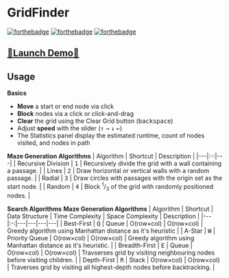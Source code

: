 # GridFinder
[![forthebadge](https://img.shields.io/badge/JavaScript-F7DF1E?style=for-the-badge&logo=javascript&logoColor=black)](./common/js/main.js) [![forthebadge](https://img.shields.io/badge/HTML5-E34F26?style=for-the-badge&logo=html5&logoColor=white)](./common/css/styles.scss) [![forthebadge](https://img.shields.io/badge/Sass-CC6699?style=for-the-badge&logo=sass&logoColor=white)](./common/index.html)

## [🚀Launch Demo🚀](https://sukhjot-sekhon.github.io/GridFinder)

## Usage
__Basics__
* __Move__ a start or end node via click
* __Block__ nodes via a click or click-and-drag
* __Clear__ the grid using the Clear Grid button (<kbd>backspace</kbd>)
* Adjust __speed__ with the slider (<kbd>↑</kbd> <kbd>→</kbd> <kbd>↓</kbd> <kbd>←</kbd>)
* The Statistics panel display the estimated runtime, count of nodes visited, and nodes in path

__Maze Generation Algorithms__
| Algorithm | Shortcut | Description |
|---|:-:|---|
| Recursive Division | <kbd>1</kbd>  | Recursively divide the grid with a wall containing a passage. |
| Lines | <kbd>2</kbd>  | Draw horizontal or vertical walls with a random passage. |
| Radial | <kbd>3</kbd> | Draw circles with passages with the origin set as the start node. |
| Random | <kbd>4</kbd> | Block $^1/_3$ of the grid with randomly positioned nodes. |


__Search Algorithms__
__Maze Generation Algorithms__
| Algorithm | Shortcut | Data Structure |  Time Complexity | Space Complexity | Description |
|---|:-:|---|---|---|---|
| Best-First | <kbd>Q</kbd> | Queue | O(row×col) | O(row×col) | Greedy algorithm using Manhattan distance as it's heuristic |
| A-Star | <kbd>W</kbd> | Priority Queue | O(row×col) | O(row×col) | Greedy algorithm using Manhattan distance as it's heuristic. |
| Breadth-First | <kbd>E</kbd> | Queue | O(row×col) | O(row×col) | Travserses grid by visiting neighbouring nodes before visiting children. |
| Depth-First | <kbd>R</kbd> | Stack | O(row×col) | O(row×col) | Traverses grid by visiting all highest-depth nodes before backtracking. |
